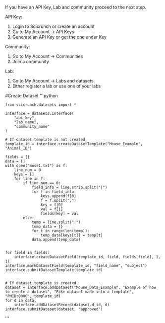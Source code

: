 If you have an API Key, Lab and community proceed to the next step.

API Key:
1. Login to Scicrunch or create an account
2. Go to My Account -> API Keys
3. Generate an API Key or get the one under Key

Community:
1. Go to My Account -> Communities
2. Join a community

Lab:
1. Go to My Account -> Labs and datasets
2. Either register a lab or use one of your labs

#Create Dataset
'''python
    
    from scicrunch.datasets import *

    interface = datasets.Interface(
        "api_key",
        "lab_name",
        "community_name"
    )
    
    # If dataset template is not created 
    template_id = interface.createDatasetTemplate("Mouse_Example", "Animal_ID")

    fields = {}
    data = []
    with open("mose1.txt") as f:
        line_num = 0
        keys = []
        for line in f:
            if line_num == 0:
                field_info = line.strip.split("|")
                for f in field_info:
                    keys.append(f[0]
                    f = f.split(",")
                    key = f[0]
                    val = f[1]
                    fields[key] = val
            else:
                temp = line.split("|")
                temp_data = {}
                for t in range(len(temp)):
                    temp_data[keys[t]] = temp[t]
                data.append(temp_data)
                    

    for field in fields:
        interface.createDatasetField(template_id, field, fields[field], 1, 1)
    interface.markDatasetField(template_id, "field_name", "subject")
    interface.submitDatasetTemplate(template_id)


    # If dataset template is created
    dataset = interface.addDataset("Mouse_Data_Example", "Example of how to create a dataset", "Fake dataset made into a template", "PMID:0000", template_id)
    for d in data:
        interface.addDatasetRecord(dataset.d_id, d)
    interface.submitDataset(dataset, 'approved')  
    

'''
